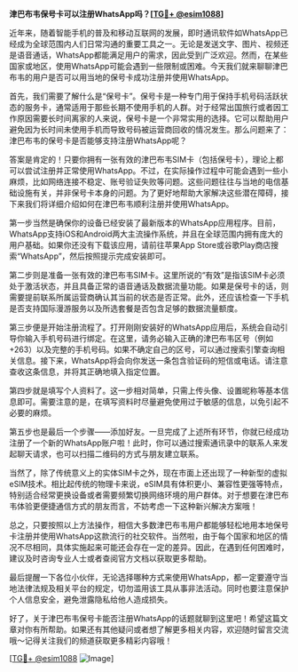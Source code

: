 **津巴布韦保号卡可以注册WhatsApp吗？[[TG💪+ @esim1088](https://t.me/s/esim1088)]**

近年来，随着智能手机的普及和移动互联网的发展，即时通讯软件如WhatsApp已经成为全球范围内人们日常沟通的重要工具之一。无论是发送文字、图片、视频还是语音通话，WhatsApp都能满足用户的需求，因此受到广泛欢迎。然而，在某些国家或地区，使用WhatsApp可能会遇到一些限制或困难。今天我们就来聊聊津巴布韦的用户是否可以用当地的保号卡成功注册并使用WhatsApp。

首先，我们需要了解什么是“保号卡”。保号卡是一种专门用于保持手机号码活跃状态的服务卡，通常适用于那些长期不使用手机的人群。对于经常出国旅行或者因工作原因需要长时间离家的人来说，保号卡是一个非常实用的选择。它可以帮助用户避免因为长时间未使用手机而导致号码被运营商回收的情况发生。那么问题来了：津巴布韦的保号卡是否能够支持注册WhatsApp呢？

答案是肯定的！只要你拥有一张有效的津巴布韦SIM卡（包括保号卡），理论上都可以尝试注册并正常使用WhatsApp。不过，在实际操作过程中可能会遇到一些小麻烦，比如网络连接不稳定、账号验证失败等问题。这些问题往往与当地的电信基础设施有关，并非保号卡本身的问题。为了更好地帮助大家解决这些潜在障碍，接下来我们将详细介绍如何在津巴布韦顺利注册并使用WhatsApp。

第一步当然是确保你的设备已经安装了最新版本的WhatsApp应用程序。目前，WhatsApp支持iOS和Android两大主流操作系统，并且在全球范围内拥有庞大的用户基础。如果你还没有下载该应用，请前往苹果App Store或谷歌Play商店搜索“WhatsApp”，然后按照提示完成安装即可。

第二步则是准备一张有效的津巴布韦SIM卡。这里所说的“有效”是指该SIM卡必须处于激活状态，并且具备正常的语音通话及数据流量功能。如果是保号卡的话，则需要提前联系所属运营商确认其当前的状态是否正常。此外，还应该检查一下手机是否支持国际漫游服务以及所选套餐是否包含足够的数据流量额度。

第三步便是开始注册流程了。打开刚刚安装好的WhatsApp应用后，系统会自动引导你输入手机号码进行绑定。在这里，请务必输入正确的津巴布韦区号（例如+263）以及完整的手机号码。如果不确定自己的区号，可以通过搜索引擎查询相关信息。接下来，WhatsApp将会向你发送一条包含验证码的短信或电话。请注意查收这条信息，并将其正确地填入指定位置。

第四步就是填写个人资料了。这一步相对简单，只需上传头像、设置昵称等基本信息即可。需要注意的是，在填写资料时尽量避免使用过于敏感的信息，以免引起不必要的麻烦。

第五步也是最后一个步骤——添加好友。一旦完成了上述所有环节，你就已经成功注册了一个新的WhatsApp账户啦！此时，你可以通过搜索通讯录中的联系人来发起聊天请求，也可以扫描二维码的方式与朋友建立联系。

当然了，除了传统意义上的实体SIM卡之外，现在市面上还出现了一种新型的虚拟eSIM技术。相比起传统的物理卡来说，eSIM具有体积更小、兼容性更强等特点，特别适合经常更换设备或者需要频繁切换网络环境的用户群体。对于想要在津巴布韦体验更便捷通信方式的朋友而言，不妨考虑一下这种新兴解决方案哦！

总之，只要按照以上方法操作，相信大多数津巴布韦用户都能够轻松地用本地保号卡注册并使用WhatsApp这款流行的社交软件。当然啦，由于每个国家和地区的情况不尽相同，具体实施起来可能还会存在一定的差异。因此，在遇到任何困难时，建议及时咨询专业人士或者查阅官方文档以获取更多帮助。

最后提醒一下各位小伙伴，无论选择哪种方式来使用WhatsApp，都一定要遵守当地法律法规及相关平台的规定，切勿滥用该工具从事非法活动。同时也要注意保护个人信息安全，避免泄露隐私给他人造成损失。

好了，关于津巴布韦保号卡能否注册WhatsApp的话题就聊到这里吧！希望这篇文章对你有所帮助。如果还有其他疑问或者想了解更多相关内容，欢迎随时留言交流哦～记得关注我们的频道获取更多精彩内容哦！

[[TG💪+ @esim1088](https://t.me/s/esim1088) ![Image](https://i.postimg.cc/4NQfJmqS/Snipaste-2025-05-13-00-14-12.png)]